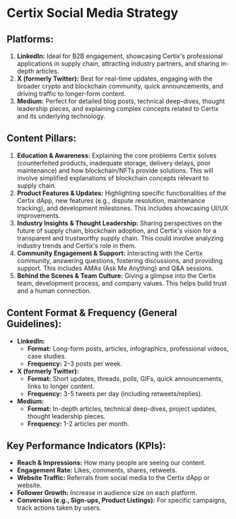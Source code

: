 # Certix Social Media Strategy

## Platforms:
1.  **LinkedIn:** Ideal for B2B engagement, showcasing Certix's professional applications in supply chain, attracting industry partners, and sharing in-depth articles.
2.  **X (formerly Twitter):** Best for real-time updates, engaging with the broader crypto and blockchain community, quick announcements, and driving traffic to longer-form content.
3.  **Medium:** Perfect for detailed blog posts, technical deep-dives, thought leadership pieces, and explaining complex concepts related to Certix and its underlying technology.

## Content Pillars:
1.  **Education & Awareness:** Explaining the core problems Certix solves (counterfeited products, inadequate storage, delivery delays, poor maintenance) and how blockchain/NFTs provide solutions. This will involve simplified explanations of blockchain concepts relevant to supply chain.
2.  **Product Features & Updates:** Highlighting specific functionalities of the Certix dApp, new features (e.g., dispute resolution, maintenance tracking), and development milestones. This includes showcasing UI/UX improvements.
3.  **Industry Insights & Thought Leadership:** Sharing perspectives on the future of supply chain, blockchain adoption, and Certix's vision for a transparent and trustworthy supply chain. This could involve analyzing industry trends and Certix's role in them.
4.  **Community Engagement & Support:** Interacting with the Certix community, answering questions, fostering discussions, and providing support. This includes AMAs (Ask Me Anything) and Q&A sessions.
5.  **Behind the Scenes & Team Culture:** Giving a glimpse into the Certix team, development process, and company values. This helps build trust and a human connection.

## Content Format & Frequency (General Guidelines):

*   **LinkedIn:**
    *   **Format:** Long-form posts, articles, infographics, professional videos, case studies.
    *   **Frequency:** 2-3 posts per week.
*   **X (formerly Twitter):**
    *   **Format:** Short updates, threads, polls, GIFs, quick announcements, links to longer content.
    *   **Frequency:** 3-5 tweets per day (including retweets/replies).
*   **Medium:**
    *   **Format:** In-depth articles, technical deep-dives, project updates, thought leadership pieces.
    *   **Frequency:** 1-2 articles per month.

## Key Performance Indicators (KPIs):

*   **Reach & Impressions:** How many people are seeing our content.
*   **Engagement Rate:** Likes, comments, shares, retweets.
*   **Website Traffic:** Referrals from social media to the Certix dApp or website.
*   **Follower Growth:** Increase in audience size on each platform.
*   **Conversion (e.g., Sign-ups, Product Listings):** For specific campaigns, track actions taken by users.
